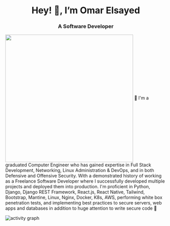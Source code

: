 <h1 align="center">Hey! 👋, I’m Omar Elsayed</h1>
<h3 align="center">A Software Developer</h3>
<img align="center" width="400" src="https://media.giphy.com/media/v1.Y2lkPTc5MGI3NjExZHQ4ajV6cGM4N2M2N3M1eHBteHRodHNzMzg0bzN0MjFuNjR6bjVmOSZlcD12MV9pbnRlcm5hbF9naWZfYnlfaWQmY3Q9Zw/qgQUggAC3Pfv687qPC/giphy.gif"></img>
🚀 I'm a graduated Computer Engineer who has gained expertise in Full Stack Development, Networking, Linux Administration & DevOps, and in both Defensive and Offensive Security. With a demonstrated history of working as a Freelance Software Developer where I successfully developed multiple projects and deployed them into production. I'm proficient in Python, Django, Django REST Framework, React.js, React Native, Tailwind, Bootstrap, Mantine, Linux, Nginx, Docker, K8s, AWS, performing white box penetration tests, and implementing best practices to secure servers, web apps and databases in addition to huge attention to write secure code 🚀 

![activity graph](https://github-readme-activity-graph.vercel.app/graph?username=py-sponser&theme=react-dark)


<!---
py-sponser/py-sponser is a ✨ special ✨ repository because its `README.md` (this file) appears on your GitHub profile.
You can click the Preview link to take a look at your changes.
--->
